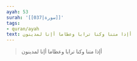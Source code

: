 ```yaml
---
ayah: 53
surah: '[[037|سورة]]'
tags:
- quran/ayah
text: أإذا متنا وكنا ترابا وعظاما أإنا لمدينون
---
```

> أإذا متنا وكنا ترابا وعظاما أإنا لمدينون
